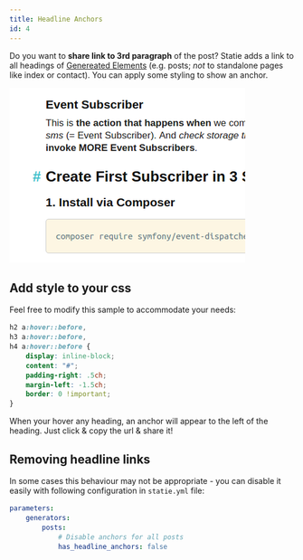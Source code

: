 ```yaml
---
title: Headline Anchors
id: 4
---
```


Do you want to **share link to 3rd paragraph** of the post? Statie adds a link to all headings of [Genereated Elements](/docs/generators/) (e.g. posts; _not_ to standalone pages like index or contact). You can apply some styling to show an anchor.

![Headline Anchors](/data/github-like-headline-anchors.png)

## Add style to your css

Feel free to modify this sample to accommodate your needs:

```css
h2 a:hover::before,
h3 a:hover::before,
h4 a:hover::before {
    display: inline-block;
    content: "#";
    padding-right: .5ch;
    margin-left: -1.5ch;
    border: 0 !important;
}
```

When your hover any heading, an anchor will appear to the left of the heading. Just click & copy the url & share it!

## Removing headline links

In some cases this behaviour may not be appropriate - you can disable it easily with following configuration in `statie.yml` file:

```yaml
parameters:
    generators:
		posts:
			# Disable anchors for all posts
            has_headline_anchors: false
```
